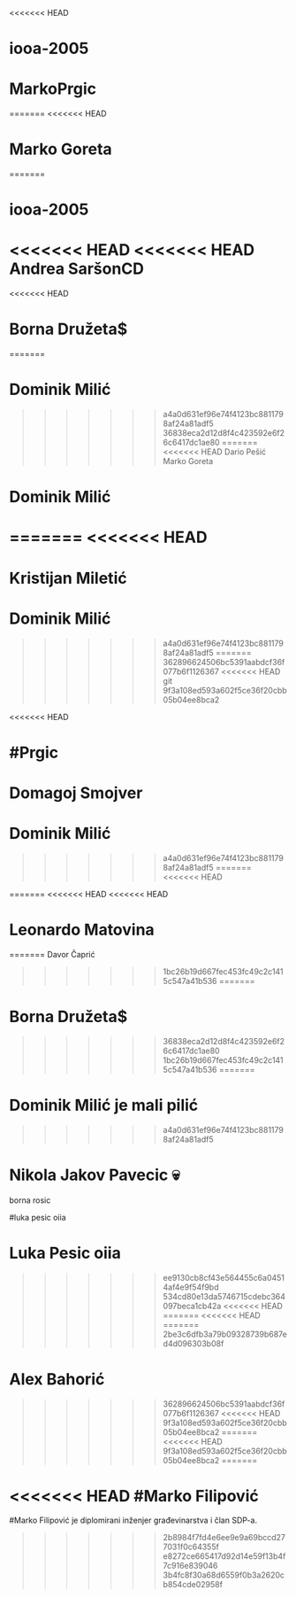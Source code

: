 <<<<<<< HEAD
# iooa-2005
# MarkoPrgic
=======
<<<<<<< HEAD
# Marko Goreta
=======
# iooa-2005
<<<<<<< HEAD
<<<<<<< HEAD
Andrea SaršonCD 
=======
<<<<<<< HEAD
# Borna Družeta$
=======
# Dominik Milić
>>>>>>> a4a0d631ef96e74f4123bc8811798af24a81adf5
>>>>>>> 36838eca2d12d8f4c423592e6f26c6417dc1ae80
=======
<<<<<<< HEAD
Dario Pešić
Marko Goreta
# Dominik Milić
=======
<<<<<<< HEAD
=======

Kristijan Miletić
=======
# Dominik Milić
>>>>>>> a4a0d631ef96e74f4123bc8811798af24a81adf5
=======
>>>>>>> 362896624506bc5391aabdcf36f077b6f1126367
<<<<<<< HEAD
git
>>>>>>> 9f3a108ed593a602f5ce36f20cbb05b04ee8bca2




<<<<<<< HEAD




























#Prgic
=======
Domagoj Smojver
=======
# Dominik Milić
>>>>>>> a4a0d631ef96e74f4123bc8811798af24a81adf5
=======
<<<<<<< HEAD

=======
<<<<<<< HEAD
<<<<<<< HEAD
# Leonardo Matovina
=======
Davor Čaprić
>>>>>>> 1bc26b19d667fec453fc49c2c1415c547a41b536
=======
# Borna Družeta$
>>>>>>> 36838eca2d12d8f4c423592e6f26c6417dc1ae80
>>>>>>> 1bc26b19d667fec453fc49c2c1415c547a41b536
=======
# Dominik Milić je mali pilić
>>>>>>> a4a0d631ef96e74f4123bc8811798af24a81adf5
# Nikola Jakov Pavecic :skull:




borna rosic











#luka pesic oiia
# Luka Pesic oiia
>>>>>>> ee9130cb8cf43e564455c6a04514af4e9f54f9bd
>>>>>>> 534cd80e13da5746715cdebc364097beca1cb42a
<<<<<<< HEAD
=======
<<<<<<< HEAD
=======
>>>>>>> 2be3c6dfb3a79b09328739b687ed4d096303b08f
# Alex Bahorić
>>>>>>> 362896624506bc5391aabdcf36f077b6f1126367
<<<<<<< HEAD
>>>>>>> 9f3a108ed593a602f5ce36f20cbb05b04ee8bca2
=======
<<<<<<< HEAD
>>>>>>> 9f3a108ed593a602f5ce36f20cbb05b04ee8bca2
=======
 


<<<<<<< HEAD
#Marko Filipović
=======
#Marko Filipović  je diplomirani inženjer građevinarstva i član SDP-a.
>>>>>>> 2b8984f7fd4e6ee9e9a69bccd277031f0c64355f
>>>>>>> e8272ce665417d92d14e59f13b4f7c916e839046
>>>>>>> 3b4fc8f30a68d6559f0b3a2620cb854cde02958f
